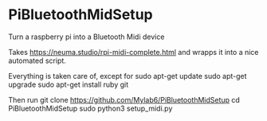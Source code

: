 # PiBluetoothMidSetup
Turn a raspberry pi into a Bluetooth Midi device 


Takes https://neuma.studio/rpi-midi-complete.html and wrapps it into a nice automated script. 

Everything is taken care of, except for 
sudo apt-get update
sudo apt-get upgrade
sudo apt-get install ruby git

Then run 
git clone https://github.com/Mylab6/PiBluetoothMidSetup
cd PiBluetoothMidSetup
sudo python3 setup_midi.py